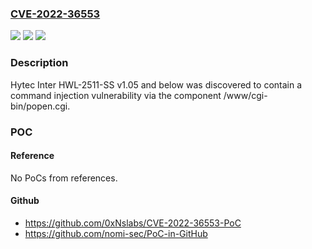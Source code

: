 ### [CVE-2022-36553](https://cve.mitre.org/cgi-bin/cvename.cgi?name=CVE-2022-36553)
![](https://img.shields.io/static/v1?label=Product&message=n%2Fa&color=blue)
![](https://img.shields.io/static/v1?label=Version&message=n%2Fa&color=blue)
![](https://img.shields.io/static/v1?label=Vulnerability&message=n%2Fa&color=brighgreen)

### Description

Hytec Inter HWL-2511-SS v1.05 and below was discovered to contain a command injection vulnerability via the component /www/cgi-bin/popen.cgi.

### POC

#### Reference
No PoCs from references.

#### Github
- https://github.com/0xNslabs/CVE-2022-36553-PoC
- https://github.com/nomi-sec/PoC-in-GitHub

